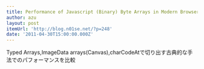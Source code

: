 ```yaml
---
title: Performance of Javascript (Binary) Byte Arrays in Modern Browsers « searching for signal
author: azu
layout: post
itemUrl: 'http://blog.n01se.net/?p=248'
date: '2011-04-30T15:00:00.000Z'
---
```

Typed Arrays,ImageData arrays(Canvas),charCodeAtで切り出す古典的な手法でのパフォーマンスを比較
